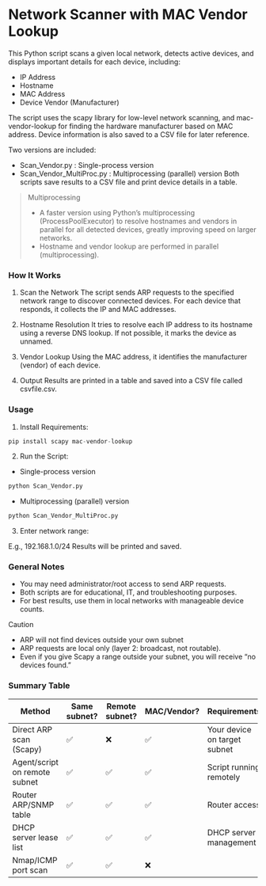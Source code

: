 # Network Scanner with MAC Vendor Lookup
This Python script scans a given local network, detects active devices, and displays important details for each device, including:

- IP Address
- Hostname
- MAC Address
- Device Vendor (Manufacturer)

The script uses the scapy library for low-level network scanning, and mac-vendor-lookup for finding the hardware manufacturer based on MAC address. Device information is also saved to a CSV file for later reference.

Two versions are included:
- Scan_Vendor.py : Single-process version
- Scan_Vendor_MultiProc.py : Multiprocessing (parallel) version
Both scripts save results to a CSV file and print device details in a table.

> Multiprocessing
> - A faster version using Python’s multiprocessing (ProcessPoolExecutor) to resolve hostnames and vendors in parallel for all detected devices, greatly improving speed on larger networks.
> - Hostname and vendor lookup are performed in parallel (multiprocessing).

### How It Works
1. Scan the Network
The script sends ARP requests to the specified network range to discover connected devices. For each device that responds, it collects the IP and MAC addresses.

2. Hostname Resolution
It tries to resolve each IP address to its hostname using a reverse DNS lookup. If not possible, it marks the device as unnamed.

3. Vendor Lookup
Using the MAC address, it identifies the manufacturer (vendor) of each device.

4. Output
Results are printed in a table and saved into a CSV file called csvfile.csv.

### Usage
1. Install Requirements:
```python
pip install scapy mac-vendor-lookup
```
2. Run the Script:
- Single-process version
```python
python Scan_Vendor.py
```
- Multiprocessing (parallel) version
```python
python Scan_Vendor_MultiProc.py
```
3. Enter network range:

E.g., 192.168.1.0/24
Results will be printed and saved.

### General Notes
- You may need administrator/root access to send ARP requests.
- Both scripts are for educational, IT, and troubleshooting purposes.
- For best results, use them in local networks with manageable device counts.

> [!CAUTION]
> - ARP will not find devices outside your own subnet
> - ARP requests are local only (layer 2: broadcast, not routable).
> - Even if you give Scapy a range outside your subnet, you will receive “no devices found.”

### Summary Table

| Method | Same subnet? | Remote subnet? | MAC/Vendor? | Requirements|
---------|--------------|----------------|-------------|-------------|
Direct ARP scan (Scapy)	| ✅	 | ❌ | ✅ | Your device on target subnet|
Agent/script on remote subnet | ✅	| ✅ | ✅ | Script running remotely|
Router ARP/SNMP table | ✅ | ✅ | ✅ | Router access|
DHCP server lease list | ✅ | ✅ | ✅ | DHCP server management|
Nmap/ICMP port scan | ✅ | ✅ | ❌ |
